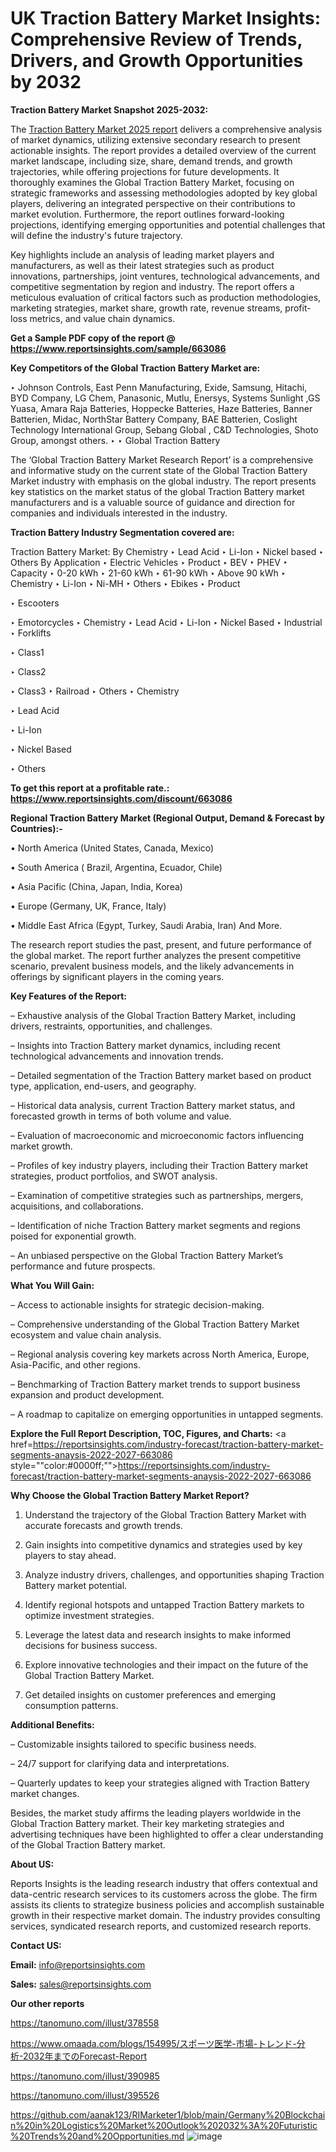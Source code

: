 # UK Traction Battery Market Insights: Comprehensive Review of Trends, Drivers, and Growth Opportunities by 2032

<strong>Traction Battery Market Snapshot 2025-2032:</strong>

The <a href=https://www.reportsinsights.com/sample/663086>Traction Battery Market 2025 report</a> delivers a comprehensive analysis of market dynamics, utilizing extensive secondary research to present actionable insights. The report provides a detailed overview of the current market landscape, including size, share, demand trends, and growth trajectories, while offering projections for future developments. It thoroughly examines the Global Traction Battery Market, focusing on strategic frameworks and assessing methodologies adopted by key global players, delivering an integrated perspective on their contributions to market evolution. Furthermore, the report outlines forward-looking projections, identifying emerging opportunities and potential challenges that will define the industry's future trajectory.

Key highlights include an analysis of leading market players and manufacturers, as well as their latest strategies such as product innovations, partnerships, joint ventures, technological advancements, and competitive segmentation by region and industry. The report offers a meticulous evaluation of critical factors such as production methodologies, marketing strategies, market share, growth rate, revenue streams, profit-loss metrics, and value chain dynamics.

<strong>Get a Sample PDF copy of the report @ <a href=https://www.reportsinsights.com/sample/663086 style=color:#0000ff;>https://www.reportsinsights.com/sample/663086</a></strong>

<strong>Key Competitors of the Global Traction Battery Market are:</strong>

‣ Johnson Controls, East Penn Manufacturing, Exide, Samsung, Hitachi, BYD Company, LG Chem, Panasonic, Mutlu, Enersys, Systems Sunlight ,GS Yuasa, Amara Raja Batteries, Hoppecke Batteries, Haze Batteries, Banner Batterien, Midac, NorthStar Battery Company, BAE Batterien, Coslight Technology International Group, Sebang Global , C&D Technologies, Shoto Group, amongst others.
‣ 
‣ Global Traction Battery

The ‘Global Traction Battery Market Research Report’ is a comprehensive and informative study on the current state of the Global Traction Battery Market industry with emphasis on the global industry. The report presents key statistics on the market status of the global Traction Battery market manufacturers and is a valuable source of guidance and direction for companies and individuals interested in the industry.

<strong>Traction Battery Industry Segmentation covered are:</strong>

Traction Battery Market: 
By Chemistry
‣ Lead Acid
‣ Li-Ion
‣ Nickel based
‣ Others
By Application
‣ Electric Vehicles
‣ Product
‣  BEV
‣  PHEV
‣ Capacity
‣  0-20 kWh
‣  21-60 kWh
‣  61-90 kWh
‣  Above 90 kWh
‣ Chemistry
‣  Li-Ion
‣  Ni-MH
‣  Others
‣ Ebikes
‣  Product

‣ Escooters

‣ Emotorcycles
‣ Chemistry
‣  Lead Acid
‣  Li-Ion
‣  Nickel Based
‣ Industrial
‣  Forklifts

‣ Class1

‣ Class2

‣ Class3
‣  Railroad
‣  Others
‣  Chemistry

‣ Lead Acid

‣ Li-Ion

‣ Nickel Based

‣ Others

<strong>To get this report at a profitable rate.: <a href=https://www.reportsinsights.com/discount/663086 style=color:#0000ff;>https://www.reportsinsights.com/discount/663086</a></strong>

<strong>Regional Traction Battery Market (Regional Output, Demand &amp; Forecast by Countries):-</strong>

• North America (United States, Canada, Mexico)

• South America ( Brazil, Argentina, Ecuador, Chile)

• Asia Pacific (China, Japan, India, Korea)

• Europe (Germany, UK, France, Italy)

• Middle East Africa (Egypt, Turkey, Saudi Arabia, Iran) And More.

The research report studies the past, present, and future performance of the global market. The report further analyzes the present competitive scenario, prevalent business models, and the likely advancements in offerings by significant players in the coming years.

<strong>Key Features of the Report:</strong>

– Exhaustive analysis of the Global Traction Battery Market, including drivers, restraints, opportunities, and challenges.

– Insights into Traction Battery market dynamics, including recent technological advancements and innovation trends.

– Detailed segmentation of the Traction Battery market based on product type, application, end-users, and geography.

– Historical data analysis, current Traction Battery market status, and forecasted growth in terms of both volume and value.

– Evaluation of macroeconomic and microeconomic factors influencing market growth.

– Profiles of key industry players, including their Traction Battery market strategies, product portfolios, and SWOT analysis.

– Examination of competitive strategies such as partnerships, mergers, acquisitions, and collaborations.

– Identification of niche Traction Battery market segments and regions poised for exponential growth.

– An unbiased perspective on the Global Traction Battery Market’s performance and future prospects.

<strong>What You Will Gain:</strong>

– Access to actionable insights for strategic decision-making.

– Comprehensive understanding of the Global Traction Battery Market ecosystem and value chain analysis.

– Regional analysis covering key markets across North America, Europe, Asia-Pacific, and other regions.

– Benchmarking of Traction Battery market trends to support business expansion and product development.

– A roadmap to capitalize on emerging opportunities in untapped segments.

<strong>Explore the Full Report Description, TOC, Figures, and Charts:</strong>
<a href=https://reportsinsights.com/industry-forecast/traction-battery-market-segments-anaysis-2022-2027-663086 style=""color:#0000ff;"">https://reportsinsights.com/industry-forecast/traction-battery-market-segments-anaysis-2022-2027-663086</a>

<strong>Why Choose the Global Traction Battery Market Report?</strong>

1. Understand the trajectory of the Global Traction Battery Market with accurate forecasts and growth trends.

2. Gain insights into competitive dynamics and strategies used by key players to stay ahead.

3. Analyze industry drivers, challenges, and opportunities shaping Traction Battery market potential.

4. Identify regional hotspots and untapped Traction Battery markets to optimize investment strategies.

5. Leverage the latest data and research insights to make informed decisions for business success.

6. Explore innovative technologies and their impact on the future of the Global Traction Battery Market.

7. Get detailed insights on customer preferences and emerging consumption patterns.

<strong>Additional Benefits:</strong>

– Customizable insights tailored to specific business needs.

– 24/7 support for clarifying data and interpretations.

– Quarterly updates to keep your strategies aligned with Traction Battery market changes.

Besides, the market study affirms the leading players worldwide in the Global Traction Battery market. Their key marketing strategies and advertising techniques have been highlighted to offer a clear understanding of the Global Traction Battery market.

<strong><strong>About US</strong>:</strong>

Reports Insights is the leading research industry that offers contextual and data-centric research services to its customers across the globe. The firm assists its clients to strategize business policies and accomplish sustainable growth in their respective market domain. The industry provides consulting services, syndicated research reports, and customized research reports.

<strong>Contact US:</strong>

<p class=><b>Email:</b> <a href=mailto:info@reportsinsights.com>info@reportsinsights.com</a></p>
<p class=><b>Sales:</b> <a href=mailto:sales@reportsinsights.com>sales@reportsinsights.com</a></p>

<strong>Our other reports</strong>

<a href=https://tanomuno.com/illust/378558>https://tanomuno.com/illust/378558</a>

<a href=https://www.omaada.com/blogs/154995/スポーツ医学-市場-トレンド-分析-2032年までのForecast-Report>https://www.omaada.com/blogs/154995/スポーツ医学-市場-トレンド-分析-2032年までのForecast-Report</a>

<a href=https://tanomuno.com/illust/390985>https://tanomuno.com/illust/390985</a>

<a href=https://tanomuno.com/illust/395526>https://tanomuno.com/illust/395526</a>

<a href=https://github.com/aanak123/RIMarketer1/blob/main/Germany%20Blockchain%20in%20Logistics%20Market%20Outlook%202032%3A%20Futuristic%20Trends%20and%20Opportunities.md>https://github.com/aanak123/RIMarketer1/blob/main/Germany%20Blockchain%20in%20Logistics%20Market%20Outlook%202032%3A%20Futuristic%20Trends%20and%20Opportunities.md</a>
![image](https://github.com/user-attachments/assets/cc21bf5b-921e-432a-8c2a-22f986077913)
